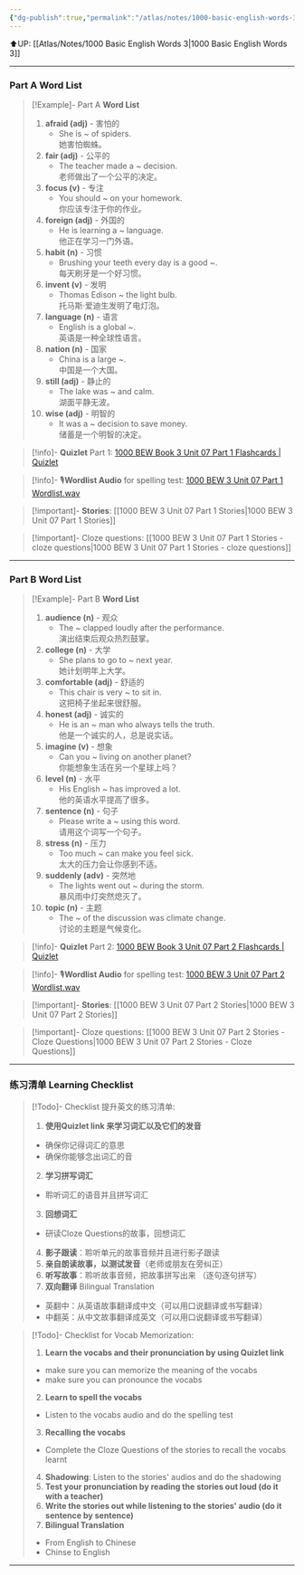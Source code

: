 ```yaml
---
{"dg-publish":true,"permalink":"/atlas/notes/1000-basic-english-words-3-unit-07/"}
---
```


⬆️UP: [[Atlas/Notes/1000 Basic English Words 3\|1000 Basic English Words 3]]

---
### Part A Word List

> [!Example]- Part A **Word List**
>1. **afraid (adj)** - 害怕的
>     - She is ~ of spiders.  
>         她害怕蜘蛛。
> 2. **fair (adj)** - 公平的
>     - The teacher made a ~ decision.  
>         老师做出了一个公平的决定。
> 3. **focus (v)** - 专注
>     - You should ~ on your homework.  
>         你应该专注于你的作业。
> 4. **foreign (adj)** - 外国的
>     - He is learning a ~ language.  
>         他正在学习一门外语。
> 5. **habit (n)** - 习惯
>     - Brushing your teeth every day is a good ~.  
>         每天刷牙是一个好习惯。
> 6. **invent (v)** - 发明
>     - Thomas Edison ~ the light bulb.  
>         托马斯·爱迪生发明了电灯泡。
> 7. **language (n)** - 语言
>     - English is a global ~.  
>         英语是一种全球性语言。
> 8. **nation (n)** - 国家
>     - China is a large ~.  
>         中国是一个大国。
> 9. **still (adj)** - 静止的
>     - The lake was ~ and calm.  
>         湖面平静无波。
> 10. **wise (adj)** - 明智的
>     - It was a ~ decision to save money.  
>         储蓄是一个明智的决定。

> [!info]- **Quizlet** Part 1: [1000 BEW Book 3 Unit 07 Part 1 Flashcards | Quizlet]()

> [!info]- 🎙️**Wordlist Audio** for spelling test: [1000 BEW 3 Unit 07 Part 1 Wordlist.wav]()

> [!important]- **Stories**: [[1000 BEW 3 Unit 07 Part 1 Stories\|1000 BEW 3 Unit 07 Part 1 Stories]]

> [!important]- Cloze questions: [[1000 BEW 3 Unit 07 Part 1 Stories - cloze questions\|1000 BEW 3 Unit 07 Part 1 Stories - cloze questions]]

---
### Part B Word List


> [!Example]- Part B **Word List**
> 1. **audience (n)** - 观众
>     - The ~ clapped loudly after the performance.  
>         演出结束后观众热烈鼓掌。
> 2. **college (n)** - 大学
>     - She plans to go to ~ next year.  
>         她计划明年上大学。
> 3. **comfortable (adj)** - 舒适的
>     - This chair is very ~ to sit in.  
>         这把椅子坐起来很舒服。
> 4. **honest (adj)** - 诚实的
>     - He is an ~ man who always tells the truth.  
>         他是一个诚实的人，总是说实话。
> 5. **imagine (v)** - 想象
>     - Can you ~ living on another planet?  
>         你能想象生活在另一个星球上吗？
> 6. **level (n)** - 水平
>     - His English ~ has improved a lot.  
>         他的英语水平提高了很多。
> 7. **sentence (n)** - 句子
>     - Please write a ~ using this word.  
>         请用这个词写一个句子。
> 8. **stress (n)** - 压力
>     - Too much ~ can make you feel sick.  
>         太大的压力会让你感到不适。
> 9. **suddenly (adv)** - 突然地
>     - The lights went out ~ during the storm.  
>         暴风雨中灯突然熄灭了。
> 10. **topic (n)** - 主题
>     - The ~ of the discussion was climate change.  
>         讨论的主题是气候变化。


> [!info]- **Quizlet** Part 2: [1000 BEW Book 3 Unit 07 Part 2 Flashcards | Quizlet]()

> [!info]- 🎙️**Wordlist Audio** for spelling test: [1000 BEW 3 Unit 07 Part 2 Wordlist.wav]()

> [!important]- **Stories**: [[1000 BEW 3 Unit 07 Part 2 Stories\|1000 BEW 3 Unit 07 Part 2 Stories]]

> [!important]- Cloze questions: [[1000 BEW 3 Unit 07 Part 2 Stories - Cloze Questions\|1000 BEW 3 Unit 07 Part 2 Stories - Cloze Questions]]

---
### 练习清单 Learning Checklist

> [!Todo]- Checklist 提升英文的练习清单:
> 1. **使用Quizlet link 来学习词汇以及它们的发音** 
>	- 确保你记得词汇的意思 
>	- 确保你能够念出词汇的音 
> 2. **学习拼写词汇** 
>	- 聆听词汇的语音并且拼写词汇 
> 3. **回想词汇**
>	- 研读Cloze Questions的故事，回想词汇 
> 4. **影子跟读**：聆听单元的故事音频并且进行影子跟读 
> 5. **亲自朗读故事，以测试发音**（老师或朋友在旁纠正）
> 6. **听写故事**：聆听故事音频，把故事拼写出来 （逐句逐句拼写）
> 7. **双向翻译** Bilingual Translation 
>	- 英翻中：从英语故事翻译成中文（可以用口说翻译或书写翻译）
>	- 中翻英：从中文故事翻译成英文（可以用口说翻译或书写翻译）

> [!Todo]- Checklist for Vocab Memorization:
> 
> 1. **Learn the vocabs and their pronunciation by using Quizlet link**
>	- make sure you can memorize the meaning of the vocabs
>	- make sure you can pronounce the vocabs
> 2. **Learn to spell the vocabs**
>	- Listen to the vocabs audio and do the spelling test
> 3. **Recalling the vocabs**
>	- Complete the Cloze Questions of the stories to recall the vocabs learnt
> 4. **Shadowing**: Listen to the stories' audios and do the shadowing
> 5. **Test your pronunciation by reading the stories out loud (do it with a teacher)**
> 6. **Write the stories out while listening to the stories' audio (do it sentence by sentence)**
> 7. **Bilingual Translation** 
> 	- From English to Chinese
> 	- Chinse to English



---
